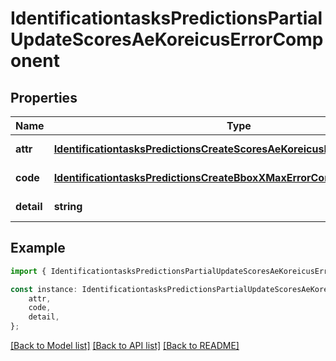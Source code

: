 # IdentificationtasksPredictionsPartialUpdateScoresAeKoreicusErrorComponent


## Properties

Name | Type | Description | Notes
------------ | ------------- | ------------- | -------------
**attr** | [**IdentificationtasksPredictionsCreateScoresAeKoreicusErrorComponentAttr**](IdentificationtasksPredictionsCreateScoresAeKoreicusErrorComponentAttr.md) |  | [default to undefined]
**code** | [**IdentificationtasksPredictionsCreateBboxXMaxErrorComponentCode**](IdentificationtasksPredictionsCreateBboxXMaxErrorComponentCode.md) |  | [default to undefined]
**detail** | **string** |  | [default to undefined]

## Example

```typescript
import { IdentificationtasksPredictionsPartialUpdateScoresAeKoreicusErrorComponent } from 'mosquito-alert';

const instance: IdentificationtasksPredictionsPartialUpdateScoresAeKoreicusErrorComponent = {
    attr,
    code,
    detail,
};
```

[[Back to Model list]](../README.md#documentation-for-models) [[Back to API list]](../README.md#documentation-for-api-endpoints) [[Back to README]](../README.md)
